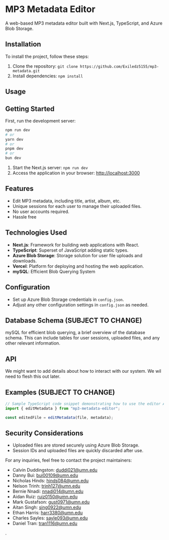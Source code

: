 # MP3 Metadata Editor

A web-based MP3 metadata editor built with Next.js, TypeScript, and Azure Blob Storage.

## Installation

To install the project, follow these steps:

1. Clone the repository: `git clone https://github.com/Exiledz5155/mp3-metadata.git`
2. Install dependencies: `npm install`

## Usage

## Getting Started

First, run the development server:

```bash
npm run dev
# or
yarn dev
# or
pnpm dev
# or
bun dev
```

1. Start the Next.js server: `npm run dev`
2. Access the application in your browser: [http://localhost:3000](http://localhost:3000)

## Features

- Edit MP3 metadata, including title, artist, album, etc.
- Unique sessions for each user to manage their uploaded files.
- No user accounts required.
- Hassle free

## Technologies Used

- **Next.js**: Framework for building web applications with React.
- **TypeScript**: Superset of JavaScript adding static types.
- **Azure Blob Storage**: Storage solution for user file uploads and downloads.
- **Vercel**: Platform for deploying and hosting the web application.
- **mySQL**: Efficient Blob Querying System

## Configuration

- Set up Azure Blob Storage credentials in `config.json`.
- Adjust any other configuration settings in `config.json` as needed.

## Database Schema (SUBJECT TO CHANGE)

mySQL for efficient blob querying, a brief overview of the database schema. This can include tables for user sessions, uploaded files, and any other relevant information.

## API

We might want to add details about how to interact with our system. We wil need to flesh this out later.

## Examples (SUBJECT TO CHANGE)

```typescript
// Sample TypeScript code snippet demonstrating how to use the editor API
import { editMetadata } from "mp3-metadata-editor";

const editedFile = editMetadata(file, metadata);
```

## Security Considerations

- Uploaded files are stored securely using Azure Blob Storage.
- Session IDs and uploaded files are quickly discarded after use.

For any inquiries, feel free to contact the project maintainers:

- Calvin Duddingston: duddi021@umn.edu
- Danny Bui: bui00109@umn.edu
- Nicholas Hinds: hinds084@umn.edu
- Nelson Trinh: trinh127@umn.edu
- Bernie Nnadi: nnadi014@umn.edu
- Aidan Ruiz: ruiz0150@umn.edu
- Mark Gustafson: gust0971@umn.edu
- Aitan Singh: sing0922@umn.edu
- Ethan Harris: harr3380@umn.edu
- Charles Sayles: sayle093@umn.edu
- Daniel Tran: tran1116@umn.edu

.
